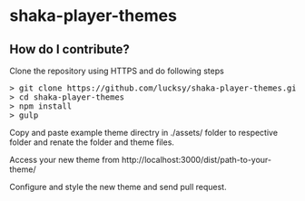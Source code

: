# shaka-player-themes

## How do I contribute?

<p>Clone the repository using HTTPS and do following steps</p>

<pre>
> git clone https://github.com/lucksy/shaka-player-themes.git
> cd shaka-player-themes
> npm install
> gulp
</pre>

<p>Copy and paste example theme directry in ./assets/ folder to respective folder and renate the folder and theme files.</p>

<p>Access your new theme from http://localhost:3000/dist/path-to-your-theme/</p>

<p>Configure and style the new theme and send pull request.</p>
